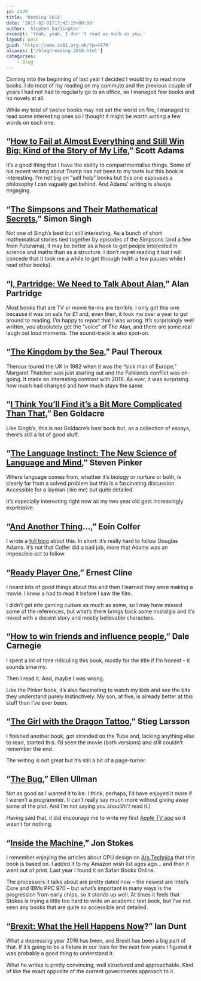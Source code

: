 ```yaml
---
id: 4470
title: 'Reading 2016'
date: '2017-02-01T17:42:15+00:00'
author: 'Stephen Darlington'
excerpt: 'Yeah, yeah, I don''t read as much as you.'
layout: post
guid: 'https://www.zx81.org.uk/?p=4470'
aliases: ['/blog/reading-2016.html']
categories:
    - Blog
---
```


Coming into the beginning of last year I decided I would try to read more books. I do most of my reading on my commute and the previous couple of years I had not had to regularly go to an office, so I managed few books and no novels at all.

While my total of twelve books may not set the world on fire, I managed to read some interesting ones so I thought it might be worth writing a few words on each one.

## “[How to Fail at Almost Everything and Still Win Big: Kind of the Story of My Life](http://amzn.to/2k5JxKn),” Scott Adams

It’s a good thing that I have the ability to compartmentalise things. Some of his recent writing about Trump has not been to my taste but this book is interesting. I’m not big on “self help” books but this one espouses a philosophy I can vaguely get behind. And Adams’ writing is always engaging.

## “[The Simpsons and Their Mathematical Secrets](http://amzn.to/2k5GrWF),” Simon Singh

Not one of Singh’s best but still interesting. As a bunch of short mathematical stories tied together by episodes of the Simpsons (and a few from Futurama), it may be better as a hook to get people interested in science and maths than as a structure. I don’t regret reading it but I will concede that it took me a while to get through (with a few pauses while I read other books).

## “[I, Partridge: We Need to Talk About Alan](http://amzn.to/2k5RRJW),” Alan Partridge

Most books that are TV or movie tie-ins are terrible. I only got this one because it was on sale for £1 and, even then, it took me over a year to get around to reading. I’m happy to report that I was wrong. It’s surprisingly well written, you absolutely get the “voice” of The Alan, and there are some real laugh out loud moments. The sound-track is also spot-on.

## “[The Kingdom by the Sea](http://amzn.to/2jFgSNN),” Paul Theroux

Theroux toured the UK in 1982 when it was the “sick man of Europe,” Margaret Thatcher was just starting out and the Falklands conflict was on-going. It made an interesting contrast with 2016. As ever, it was surprising how much had changed and how much stays the same.

## “[I Think You’ll Find it’s a Bit More Complicated Than That,](http://amzn.to/2kfWTWq)” Ben Goldacre

Like Singh’s, this is not Goldacre’s best book but, as a collection of essays, there’s still a lot of good stuff.

## “[The Language Instinct: The New Science of Language and Mind](http://amzn.to/2kgbKjP),” Steven Pinker

Where language comes from, whether it’s biology or nurture or both, is clearly far from a solved problem but this is a fascinating discussion. Accessible for a layman (like me) but quite detailed.

It’s especially interesting right now as my two year old gets increasingly expressive.

## “[And Another Thing](http://amzn.to/2k5Yhcl)…,” Eoin Colfer

I wrote a [full blog](https://www.zx81.org.uk/blog/and-another-another-thing.html) about this. In short: it’s really hard to follow Douglas Adams. It’s not that Colfer did a bad job, more that Adams was an impossible act to follow.

## “[Ready Player One](http://amzn.to/2jFluU1),” Ernest Cline

I heard lots of good things about this and then I learned they were making a movie. I knew a had to read it before I saw the film.

I didn’t get into gaming culture as much as some, so I may have missed some of the references, but what’s there brings back some nostalgia and it’s mixed with a decent story and mostly believable characters.

## “[How to win friends and influence people](http://amzn.to/2k62Enz),” Dale Carnegie

I spent a lot of time ridiculing this book, mostly for the title if I’m honest – it sounds smarmy.

Then I read it. And, maybe I was wrong.

Like the Pinker book, it’s also fascinating to watch my kids and see the bits they understand purely instinctively. My son, at five, is already better at this stuff than I’ve ever been.

## “[The Girl with the Dragon Tattoo](http://amzn.to/2jFgz5x),” Stieg Larsson

I finished another book, got stranded on the Tube and, lacking anything else to read, started this. I’d seen the movie (both versions) and still couldn’t remember the end.

The writing is not great but it’s still a bit of a page-turner.

## “[The Bug](http://amzn.to/2kgnza2),” Ellen Ullman

Not as good as I wanted it to be. I think, perhaps, I’d have enjoyed it more if I weren’t a programmer. (I can’t really say much more without giving away some of the plot. And I’m not saying you *shouldn’t* read it.)

Having said that, it did encourage me to write my first [Apple TV app](https://www.wandlesoftware.com/glider-conways-game-of-life) so it wasn’t for nothing.

## “[Inside the Machine](http://amzn.to/2js0YTu),” Jon Stokes

I remember enjoying the articles about CPU design on [Ars Technica](http://archive.arstechnica.com/cpu/02q2/ppc970/m-ppc970-1.html) that this book is based on. I added it to my Amazon wish list ages ago… and then it went out of print. Last year I found it on Safari Books Online.

The processors it talks about are pretty dated now – the newest are Intel’s Core and IBMs PPC 970 – but what’s important in many ways is the progression from early chips, so it stands up well. At times it feels that Stokes is trying a little too hard to write an academic text book, but I’ve not seen any books that are quite so accessible and detailed.

## “[Brexit: What the Hell Happens Now](http://amzn.to/2kg2cFi)?” Ian Dunt

What a depressing year 2016 has been, and Brexit has been a big part of that. If it’s going to be a fixture in our lives for the next few years I figured it was probably a good thing to understand it.

What he writes is pretty convincing, well structured and approachable. Kind of like the exact opposite of the current governments approach to it.